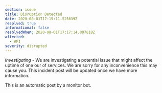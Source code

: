 ```yaml
---
section: issue
title: Disruption Detected
date: 2020-08-01T17:15:11.525639Z
resolved: true
informational: false
resolvedWhen: 2020-08-01T17:17:14.007818Z
affected:
  - API
severity: disrupted
---
```

*Investigating* - We are investigating a potential issue that might affect the uptime of one our of services. We are sorry for any inconvenience this may cause you. This incident post will be updated once we have more information.

This is an automatic post by a monitor bot.
        